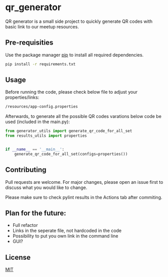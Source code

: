 # qr_generator

QR generator is a small side project to quickly generate QR codes with basic link to 
our meetup resources.

## Pre-requisities

Use the package manager [pip](https://pip.pypa.io/en/stable/) to install all 
required dependencies.

```bash
pip install -r requirements.txt
```

## Usage
Before running the code, please check below file to adjust your properties/links:

```bash
/resources/app-config.properties
```

Afterwards, to generate all the possible QR codes varations below code be used (included in the main.py):

```python
from generator_utils import generate_qr_code_for_all_set
from results_utils import properties


if __name__ == '__main__':
    generate_qr_code_for_all_set(configs=properties())
```

## Contributing

Pull requests are welcome. For major changes, please open an issue first
to discuss what you would like to change.

Please make sure to check pylint results in the Actions tab after commiting.

## Plan for the future:

- Full refactor
- Links in the seperate file, not hardcoded in the code
- Possibility to put you own link in the command line
- GUI?

## License

[MIT](https://choosealicense.com/licenses/mit/)
